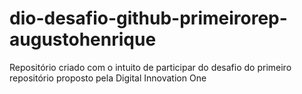 # dio-desafio-github-primeirorep-augustohenrique
Repositório criado com o intuito de participar do desafio do primeiro repositório proposto pela Digital Innovation One
